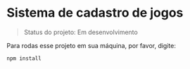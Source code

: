 # Sistema de cadastro de jogos

> Status do projeto: Em desenvolvimento

Para rodas esse projeto em sua máquina, por favor, digite: 

```
npm install
```
